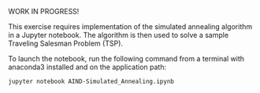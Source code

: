 WORK IN PROGRESS!

This exercise requires implementation of the simulated annealing algorithm in a Jupyter notebook. The algorithm is then used to solve a sample Traveling Salesman Problem (TSP).

To launch the notebook, run the following command from a terminal with anaconda3 installed and on the application path:

    jupyter notebook AIND-Simulated_Annealing.ipynb
